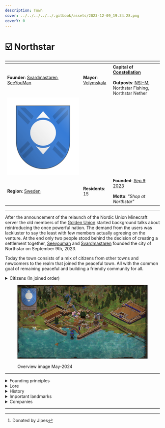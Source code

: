 ```yaml
---
description: Town
cover: ../../../../../.gitbook/assets/2023-12-09_19.34.28.png
coverY: 0
---
```


# ☑️ Northstar

<table data-view="cards"><thead><tr><th></th><th></th><th></th><th data-hidden data-card-cover data-type="files"></th></tr></thead><tbody><tr><td><strong>Founder</strong>: <a href="../../../players/svardmastaren.md">Svardmastaren</a>, <a href="../../../players/seeyouman.md">SeeYouMan</a></td><td><strong>Mayor</strong>: <a href="../../../players/volymskala.md">Volymskala</a><br></td><td><strong>Capital of</strong> <a href="../../../nations/present-nations/constellation.md"><strong>Constellation</strong></a><br><br><strong>Outposts</strong>: <a href="northstar-industries/northstar-industries-mining-division.md">NSI-M</a>, Northstar Fishing, Northstar Nether</td><td></td></tr><tr><td><img src="../../../../../.gitbook/assets/Northstar.png" alt="" data-size="original"></td><td></td><td></td><td></td></tr><tr><td><strong>Region</strong>: <a href="../../../maps/regions/sweden.md">Sweden</a></td><td><strong>Residents</strong>: 15</td><td><strong>Founded</strong>: <a href="../../../../../additional-guides-and-commands/others/server-dates/september-23.md#sep-9">Sep 9 2023</a><br><br><strong>Motto</strong>: <em>"Shop at Northstar"</em></td><td></td></tr></tbody></table>

***

After the announcement of the relaunch of the Nordic Union Minecraft server the old members of the [Golden Union](../../../../../misc/the-2022-nordics-server/golden-union.md) started background talks about reintroducing the once powerful nation. The demand from the users was lackluster to say the least with few members actually agreeing on the venture. At the end only two people stood behind the decision of creating a settlement together, [Seeyouman](../../../players/seeyouman.md) and [Svardmastaren](../../../players/svardmastaren.md) founded the city of Northstar on September 9th, 2023.

Today the town consists of a mix of citizens from other towns and newcomers to the realm that joined the peaceful town. All with the common goal of remaining peaceful and building a friendly community for all.

<details>

<summary>Citizens (In joined order)</summary>

[Svardmastaren](../../../players/svardmastaren.md) - Founder

[SeeYouMan](../../../players/seeyouman.md) - Founder

Luddpudd - Special Star Miner

WiliamThur - Citizen

[Volymskala](../../../players/volymskala.md) - Ex-Queen

Areaskala - Ex-Prince

Kabbe2121 - Builder

JeTaRiPoKa - Berry Clown

Large Pickle - Citizen

Jakeybobble - The sewer dweller

GoldFire - Mythological creature

BlueFire\_Phoenix - Citizen

BlueFrostDragon - Citizen

lil\_perre - Citizen

joelsedig - Citizen

TriiTrii - Finnish greatness

</details>

<figure><img src="../../../../../.gitbook/assets/Northstar Overview24-05.png" alt=""><figcaption><p>Overview image May-2024</p></figcaption></figure>

***

<details>

<summary>Founding principles</summary>

Northstar was founded with some very specific principles in mind, [Seeyouman](../../../players/seeyouman.md) and [Svardmastaren](../../../players/svardmastaren.md) had a long discussion of what the town's goals and focuses would be. Being situated between the major towns of [Copenhagen](../../denmark-region/copenhagen.md) and [Aquaria](../../finland-region/aquaria.md) a goal of remaining neutral was quickly set in stone. Northmen would work together to maintain peace and the neutral image of Northstar as a town.

Democracy was therefore important and would let all members have their say in the town's development and major decision of diplomacy. Even down to the fact of accepting new members into the town, a majority of members should agree on a person joining the settlement. Only trustworthy members would therefore be let in and partake in the town’s construction.

Resources were to be shared between members, being part of Northstar shouldn't be an economical burden to the citizen therefore all citizens are encouraged to donate money to the town’s bank for survival but not required. Taxing the citizens was therefore not an option, the same would later include no tax for towns under the Constellation roof.

The founders also agreed on never becoming a nation, this was to remain small and keep neutrality since the memory of [Golden Union](../../../../../misc/the-2022-nordics-server/golden-union.md) getting attacked was still fresh in the founders minds.

</details>

<details>

<summary>Lore</summary>

Northstar's original founding is currently unknown, from what archaeology has gathered it was once a mighty fishing, industrial and merchant outpost. Multiple instances of buried docks and stands have been found during the construction of the new sewer system. Its positioning seems quite strategic with close connection to most parts of the world and the proximity to waterways.

The original settlement seems to have consisted of a main building surrounded by smaller tent like structures up to minor houses. All trade and storage was done in the main building where all the citizens seemed to have shared everything. Outside the main building was a tiny marketplace that is predicted to be popular considering all the resources that don't belong to the town like wheat, ice, blueprints and berries. Surrounding the town was a wall that can still be seen today, it more than likely was used to keep enemies out rather than fight them. Today the wall has been restored to mark the historic part of town. Other remnants can be found around the world in the form of large statues symbolizing guiding principles of Northstar and her spiritual leader Kabbe.

**Northstar luck**

A strange phenomenon was discovered in quick succession after the Northmen had started to fish. It seemed like its citizens were above average luck when it came to fishing. A majority of the citizens in Northstar have fished up at least one mending book each and multiple people have fished five or more. This folklore has spread outside of the town's border where people from everywhere in the realm travel to Northstar to fish and test their luck.

</details>

<details>

<summary>History</summary>

**Founding**

The founding of Northstar was done by [Svardmastaren](../../../players/svardmastaren.md) and [Seeyouman](../../../players/seeyouman.md) September 9th 2023. It was founded on the principle of being a small town with close connection between its citizens, the town started in a tiny hole that the founder hid in which today is the chicken coupe. Outside of this the initial house was brought up, slowly new members joined the founders and the town got its market, main house and then the walls were restored.

Northstar was chosen as the town's name before its founding, symbolizing the guiding star of the world. Northstar would help guide people toward common goals and unite them in collaborative projects. The town's location, where most infrastructure would converge, would guide people to their destinations and serve as a safe haven. Additionally, the name symbolized the town as a haven between earth and space.

[**Mora**](../mora.md) **merger**

A few weeks into the town's existence the founders got to know about a small settlement out in the middle of the forest called [Mora](../mora.md). Mora’s Queen [Volymskala](../../../players/volymskala.md) had founded [Mora](../mora.md) to be a lumber empire, selling cheap wood to all, but due to the loneliness in the forest and the difficulty in traveling to and from [Mora](../mora.md), [Volymskala](../../../players/volymskala.md) started talks with [Seeyouman](../../../players/seeyouman.md) and [Svardmastaren](../../../players/svardmastaren.md) to join Northstar. Since Northstar was decided to be outside of Nation alliances, the town of [Mora](../mora.md) was disbanded and [Volymskala](../../../players/volymskala.md) moved to Northstar gaining the title Ex-Queen, and Northstar gaining its fourth citizen.

[Volymskala](../../../players/volymskala.md) continued her mission of making a lumber empire and continued to sell cheap wood, but from Northstar instead. She also brought her organizational skills to Northstar and made the first Storage house, the basement of which still stands today, now housing the Assassin School for Orphaned Dogs.

**The role to unite nations**

Northstar in the early days often acted as a neutral mediator and meeting ground for the other Nations.

**Railway is built**

The great Nordic railway project launched September 10th 2023, with the intent of connecting the greater nations of [Kala](../../../nations/absent-nations/kala.md) and [Kingdom of Denmark](../../../nations/absent-nations/denmark.md). It would consist of two stages, this was later expanded to four stages as more towns were supposed to be brought into the system. Stage one consisted of a railway bridge to [Aquaria](../../finland-region/aquaria.md) with a turn off to [North Karelia](../../finland-region/north-karelia.md), the [Kala](../../../nations/absent-nations/kala.md) branch was postponed indefinitely but due to political complications with [Aquaria](../../finland-region/aquaria.md) and [Kala](../../../nations/absent-nations/kala.md). Stage two became the main focus after the fallout and a quick connection to [Kingdom of Denmark](../../denmark-region/copenhagen.md) was built in around 2 weeks time. Stage 3 was completed by [Copenhagen](../../denmark-region/copenhagen.md), [Odense](../../denmark-region/odense.md) and [Esbjerg](../../denmark-region/esbjerg.md) as a sign of peace between [Copenhagen](../../denmark-region/copenhagen.md) and [Odense](../../denmark-region/odense.md). And then stage 4 was connecting [Garvia](../../finland-region/province-of-garvia/garvia/) into the system, the massive scale of the project meant that a lot of stretches were never completed. Rails were laid but the decorative parts were never completed, non the less the system brought [Constellation](../../../nations/present-nations/constellation.md) members closer to each other with faster transit and also a close relationship with the [Kingdom of Denmark](../../../nations/absent-nations/denmark.md).

**Terror attacks**

During the building of the Northstar-Denmark railway tunnel, a player by the name of \[placeholder until name found] attacked Northmen building the tunnel. They killed the northmen and burned their gear, this included a mending axe that was carried by [Volymskala](../../../players/volymskala.md). The player continued towards Northstar, setting fire to the unprotected Railway along the way. Well in Northstar a battle commenced between Kabbe2121 and the terrorist, who proceeded to lavacast the Northstar harbor, but fortunately the terrorist crashed and Kabbe2121 succeeded in spawn trapping him in lava inside the Magical tower of friendship.

[**Constellation**](../../../nations/present-nations/constellation.md)

[**Northstar Forest fire**](northstar-forest-fire.md)

In the spring of 2024 a fire broke out near Northstar which consumed a majority of the forest in the swedish region.

</details>

<details>

<summary>Important landmarks</summary>

**Main storage building**

<img src="../../../../../.gitbook/assets/Northstar Sorting House.png" alt="" data-size="original">

The main storage building is located beside the market and contains an automated sorting system which can handle 192 different objects. Inside this building is also a conference room which has held many diplomatic talks, and holds many a relics and books, such as the Big Baelte treaty between [Copenhagen](../../denmark-region/copenhagen.md) and [Odens](../../denmark-region/odense.md)[e](../../denmark-region/odense.md), and [Lauras Parachute pants](#user-content-fn-1)[^1].

**Northstar luck fishing float**

<img src="../../../../../.gitbook/assets/Northstar Fishing Float.png" alt="" data-size="original">

The Northstar luck fishing float was built to maximize reward from fishing, it started out as a chunk of lily pads but the constant threat of phantoms meant the float was needed. It was therefore constructed with the sole purpose of not affecting the fishing loot and to accommodate an ender chest and storage. All in all around 13 mending books have been caught at the float to date and therefore lures people from across the realm to fish at this lucky spot.

**Northstar main station**

<img src="../../../../../.gitbook/assets/Northstar Station.png" alt="" data-size="original">

Northstar main station was built in conjunction with the rail project, the station consists of two tracks one going west and one going east with a automatic passthrough. It would serve as a central point of the railway and mark Northstar as a transit hub and merchant town. Noteworthy features of the building was the first mosaic Northstar logo on top of the glass roof that can be seen on maps or from above, the building also had the first water elevators in the realm due to Northstar having a monopoly on soulsand.

**Sewer**

<img src="../../../../../.gitbook/assets/Sewers.png" alt="" data-size="original">

A sewer system was constructed under a majority of Northstar by Jakeybobble, noteworthy additions is the large water collection chamber that holds the towns jail and the storage of defensive arms.

**Shop at Northstar**

**Northstar IKEA**

**The tri ponds**

</details>

<details>

<summary>Companies</summary>

**Parent Company**

[Northstar Industries (NSI)](northstar-industries/)

**Subsidiaries**

[Northstar Industries - Sales Division](northstar-industries/northstar-industries-sales-division.md)

[Northstar Industries - Mining Division](northstar-industries/northstar-industries-mining-division.md)

[Northstar Industries - Banking Division](northstar-industries/northstar-industries-banking-division.md)

[Kabbe2121’s Disk shop](northstar-industries/kabbe2121s-disk-shop.md)

[Mora Trä](northstar-industries/mora-trae.md)

[Magical Tower of friendship](northstar-industries/magical-tower-of-friendship.md)

[Medieval IKEA](northstar-industries/medieval-ikea.md)

</details>

***

[^1]: Donated by Jipes
